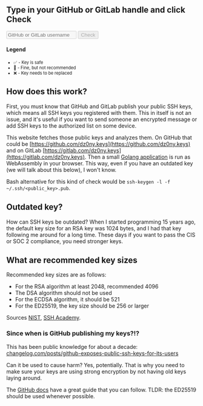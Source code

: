 ## Type in your GitHub or GitLab handle and click Check

<script defer data-domain="aremykeyssafe.com" src="https://plausible.io/js/plausible.js"></script>
<script src="/wasm/go.js?{{ site.time | date: '%s%N' }}"></script>

<p class="search-api">
  <input placeholder="GitHub or GitLab username" id="handle" disabled name="handle" type="text" />
  <button disabled id="check" value="Check">Check</button>
</p>
<ul id="results"></ul>
<div id="searching" style="display:none;" class="lds-ellipsis"><div></div><div></div><div></div><div></div></div>
<h4>Legend</h4>
<ul id="legend" style="font-size: 80%">
<li>✅ - Key is safe</li>
<li>🍄 - Fine, but not recommended</li>
<li>❌ - Key needs to be replaced</li>
</ul>

## How does this work?

First, you must know that GitHub and GitLab publish your public SSH keys, which means all SSH keys you registered with them. This in itself is not an issue, and it's useful if you want to send someone an encrypted message or add SSH keys to the authorized list on some device. 

This website fetches those public keys and analyzes them. On GitHub that could be [https://github.com/dz0ny.keys](https://github.com/dz0ny.keys) and on GitLab [https://gitlab.com/dz0ny.keys](https://gitlab.com/dz0ny.keys). Then a small [Golang application](https://github.com/paretosecurity/aremykeyssafe/blob/wasm/main.go) is run as WebAssembly in your browser. This way, even if you have an outdated key (we will talk about this below), I won't know.

Bash alternative for this kind of check would be `ssh-keygen -l -f ~/.ssh/<public_key>.pub`.

## Outdated key?

How can SSH keys be outdated? When I started programming 15 years ago, the default key size for an RSA key was 1024 bytes, and I had that key following me around for a long time. These days if you want to pass the CIS or SOC 2 compliance, you need stronger keys. 

## What are recommended key sizes

Recommended key sizes are as follows:

- For the RSA algorithm at least 2048, recommended 4096
- The DSA algorithm should not be used
- For the ECDSA algorithm, it should be 521
- For the ED25519, the key size should be 256 or larger

Sources [NIST](https://nvlpubs.nist.gov/nistpubs/specialpublications/nist.sp.800-57pt3r1.pdf), [SSH Academy](https://www.ssh.com/academy/ssh/keygen#choosing-an-algorithm-and-key-size).

### Since when is GitHub publishing my keys?!?
This has been public knowledge for about a decade: [changelog.com/posts/github-exposes-public-ssh-keys-for-its-users](https://changelog.com/posts/github-exposes-public-ssh-keys-for-its-users)

Can it be used to cause harm? Yes, potentially. That is why you need to make sure your keys are using strong encryption by not having old keys laying around.

The [GitHub docs](https://docs.github.com/en/authentication/connecting-to-github-with-ssh/generating-a-new-ssh-key-and-adding-it-to-the-ssh-agent) have a great guide that you can follow. TLDR: the ED25519 should be used whenever possible.


<script src="/assets/js/main.js?{{ site.time | date: '%s%N' }}"></script>

<template id="result">
<li><span id="status"></span> <a href="#" id="source"></a> key <small id="key" data-hash=""></small> with size <strong id="size"></strong></li>
</template>

<template id="no-result">
<li>No supported keys were found on <span id="source"></span>.</li>
</template>
